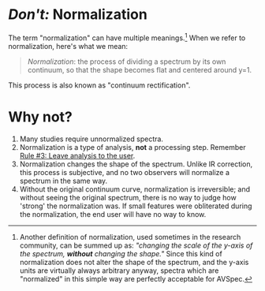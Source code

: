 # *Don't:* Normalization

The term "normalization" can have multiple meanings.[^1] When we refer to normalization, here's what we mean:

> *Normalization*: the process of dividing a spectrum by its own continuum, so that the shape becomes flat and centered around y=1.

This process is also known as "continuum rectification".

# Why not?

1. Many studies require unnormalized spectra.
2. Normalization is a type of analysis, **not** a processing step. Remember [Rule #3: Leave analysis to the user](in%20general.md#Leave-analysis-to-the-user).
3. Normalization changes the shape of the spectrum. Unlike IR correction, this process is subjective, and no two observers will normalize a spectrum in the same way.
4. Without the original continuum curve, normalization is irreversible; and without seeing the original spectrum, there is no way to judge how 'strong' the normalization was. If small features were obliterated during the normalization, the end user will have no way to know.

[^1]: Another definition of normalization, used sometimes in the research community, can be summed up as: *"changing the scale of the y-axis of the spectrum, **without** changing the shape."* Since this kind of normalization does not alter the shape of the spectrum, and the y-axis units are virtually always arbitrary anyway, spectra which are "normalized" in this simple way are perfectly acceptable for AVSpec.